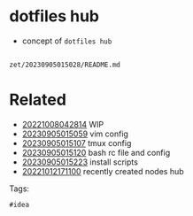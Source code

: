# dotfiles hub

- concept of `dotfiles hub`

```
```

` zet/20230905015028/README.md `

# Related

- [20221008042814](/zet/20221008042814/README.md) WIP
- [20230905015059](/zet/20230905015059/README.md) vim config
- [20230905015107](/zet/20230905015107/README.md) tmux config
- [20230905015120](/zet/20230905015120/README.md) bash rc file and config
- [20230905015223](/zet/20230905015223/README.md) install scripts
- [20221012171100](/zet/20221012171100/README.md) recently created nodes hub

Tags:

    #idea
